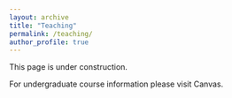 ```yaml
---
layout: archive
title: "Teaching"
permalink: /teaching/
author_profile: true
---
```


This page is under construction. 

For undergraduate course information please visit Canvas.

